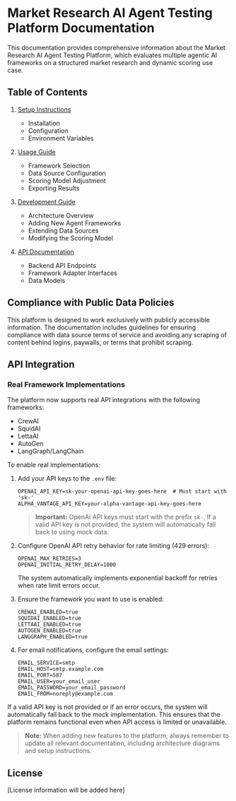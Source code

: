 # Market Research AI Agent Testing Platform Documentation

This documentation provides comprehensive information about the Market Research AI Agent Testing Platform, which evaluates multiple agentic AI frameworks on a structured market research and dynamic scoring use case.

## Table of Contents

1. [Setup Instructions](./setup/README.md)
   - Installation
   - Configuration
   - Environment Variables

2. [Usage Guide](./usage/README.md)
   - Framework Selection
   - Data Source Configuration
   - Scoring Model Adjustment
   - Exporting Results

3. [Development Guide](./development/README.md)
   - Architecture Overview
   - Adding New Agent Frameworks
   - Extending Data Sources
   - Modifying the Scoring Model

4. [API Documentation](./api/README.md)
   - Backend API Endpoints
   - Framework Adapter Interfaces
   - Data Models

## Compliance with Public Data Policies

This platform is designed to work exclusively with publicly accessible information. The documentation includes guidelines for ensuring compliance with data source terms of service and avoiding any scraping of content behind logins, paywalls, or terms that prohibit scraping.

## API Integration

### Real Framework Implementations

The platform now supports real API integrations with the following frameworks:

- CrewAI
- SquidAI
- LettaAI
- AutoGen
- LangGraph/LangChain

To enable real implementations:

1. Add your API keys to the `.env` file:
   ```
   OPENAI_API_KEY=sk-your-openai-api-key-goes-here  # Must start with 'sk-'
   ALPHA_VANTAGE_API_KEY=your-alpha-vantage-api-key-goes-here
   ```
   
   > **Important:** OpenAI API keys must start with the prefix `sk-`. If a valid API key is not provided, the system will automatically fall back to using mock data.

2. Configure OpenAI API retry behavior for rate limiting (429 errors):
   ```
   OPENAI_MAX_RETRIES=3
   OPENAI_INITIAL_RETRY_DELAY=1000
   ```
   The system automatically implements exponential backoff for retries when rate limit errors occur.

3. Ensure the framework you want to use is enabled:
   ```
   CREWAI_ENABLED=true
   SQUIDAI_ENABLED=true
   LETTAAI_ENABLED=true
   AUTOGEN_ENABLED=true
   LANGGRAPH_ENABLED=true
   ```

4. For email notifications, configure the email settings:
   ```
   EMAIL_SERVICE=smtp
   EMAIL_HOST=smtp.example.com
   EMAIL_PORT=587
   EMAIL_USER=your_email_user
   EMAIL_PASSWORD=your_email_password
   EMAIL_FROM=noreply@example.com
   ```

If a valid API key is not provided or if an error occurs, the system will automatically fall back to the mock implementation. This ensures that the platform remains functional even when API access is limited or unavailable.

> **Note:** When adding new features to the platform, always remember to update all relevant documentation, including architecture diagrams and setup instructions.

## License

[License information will be added here]
